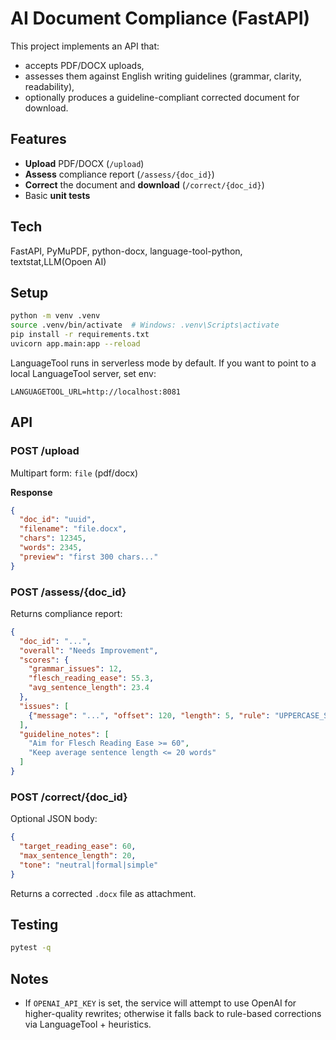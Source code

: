 # AI Document Compliance (FastAPI)

This project implements an API that:
- accepts PDF/DOCX uploads,
- assesses them against English writing guidelines (grammar, clarity, readability),
- optionally produces a guideline-compliant corrected document for download.

## Features
- **Upload** PDF/DOCX (`/upload`)
- **Assess** compliance report (`/assess/{doc_id}`)
- **Correct** the document and **download** (`/correct/{doc_id}`)
- Basic **unit tests**

## Tech
FastAPI, PyMuPDF, python-docx, language-tool-python, textstat,LLM(Opoen AI)

## Setup

```bash
python -m venv .venv
source .venv/bin/activate  # Windows: .venv\Scripts\activate
pip install -r requirements.txt
uvicorn app.main:app --reload
```

LanguageTool runs in serverless mode by default. If you want to point to a local LanguageTool server, set env:
```
LANGUAGETOOL_URL=http://localhost:8081
```

## API

### POST /upload
Multipart form: `file` (pdf/docx)

**Response**
```json
{
  "doc_id": "uuid",
  "filename": "file.docx",
  "chars": 12345,
  "words": 2345,
  "preview": "first 300 chars..."
}
```

### POST /assess/{doc_id}
Returns compliance report:
```json
{
  "doc_id": "...",
  "overall": "Needs Improvement",
  "scores": {
    "grammar_issues": 12,
    "flesch_reading_ease": 55.3,
    "avg_sentence_length": 23.4
  },
  "issues": [
    {"message": "...", "offset": 120, "length": 5, "rule": "UPPERCASE_SENTENCE_START"}
  ],
  "guideline_notes": [
    "Aim for Flesch Reading Ease >= 60",
    "Keep average sentence length <= 20 words"
  ]
}
```

### POST /correct/{doc_id}
Optional JSON body:
```json
{
  "target_reading_ease": 60,
  "max_sentence_length": 20,
  "tone": "neutral|formal|simple"
}
```
Returns a corrected `.docx` file as attachment.

## Testing
```bash
pytest -q
```

## Notes
- If `OPENAI_API_KEY` is set, the service will attempt to use OpenAI for higher-quality rewrites; otherwise it falls back to rule-based corrections via LanguageTool + heuristics.
